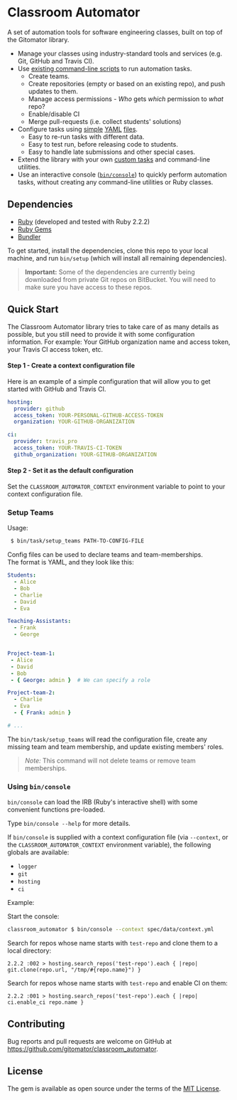 # Classroom Automator

A set of automation tools for software engineering classes, built on top of the Gitomator library.

 * Manage your classes using industry-standard tools and services (e.g. Git, GitHub and Travis CI).
 * Use [existing command-line scripts](bin/task) to run automation tasks.       
    * Create teams.
    * Create repositories (empty or based on an existing repo), and push updates to them.
    * Manage access permissions - _Who_ gets _which_ permission to _what_ repo?
    * Enable/disable CI
    * Merge pull-requests (i.e. collect students' solutions)
 * Configure tasks using [simple](spec/data/assignment.yml) [YAML](spec/data/teams.yml) [files](spec/data/context.yml).
    * Easy to re-run tasks with different data.
    * Easy to test run, before releasing code to students.
    * Easy to handle late submissions and other special cases.
 * Extend the library with your own [custom tasks](lib/classroom_automator/task) and command-line utilities.
 * Use an interactive console ([`bin/console`](bin/console)) to quickly perform automation tasks, without creating any command-line utilities or Ruby classes.


## Dependencies

 * [Ruby](https://www.ruby-lang.org/en/downloads/) (developed and tested with Ruby 2.2.2)
 * [Ruby Gems](https://rubygems.org/pages/download)
 * [Bundler](http://bundler.io/)

To get started, install the dependencies, clone this repo to your local machine, and run `bin/setup`
(which will install all remaining dependencies).

 > **Important:** Some of the dependencies are currently being downloaded from
 > private Git repos on BitBucket. You will need to make sure you have access
 > to these repos.


## Quick Start

The Classroom Automator library tries to take care of as many details as possible, 
but you still need to provide it with some configuration information. 
For example: Your GitHub organization name and access token, your Travis CI access token, etc.


#### Step 1 - Create a context configuration file

Here is an example of a simple configuration that will allow you to get started with GitHub and Travis CI.

```yaml
hosting:
  provider: github
  access_token: YOUR-PERSONAL-GITHUB-ACCESS-TOKEN
  organization: YOUR-GITHUB-ORGANIZATION

ci:
  provider: travis_pro
  access_token: YOUR-TRAVIS-CI-TOKEN
  github_organization: YOUR-GITHUB-ORGANIZATION
```

#### Step 2 - Set it as the default configuration

Set the `CLASSROOM_AUTOMATOR_CONTEXT` environment variable to point to your context configuration file.


### Setup Teams

Usage:

```sh
 $ bin/task/setup_teams PATH-TO-CONFIG-FILE
```

Config files can be used to declare teams and team-memberships.       
The format is YAML, and they look like this:

```yaml
Students:
  - Alice
  - Bob
  - Charlie
  - David
  - Eva

Teaching-Assistants:
  - Frank
  - George


Project-team-1:
 - Alice
 - David
 - Bob
 - { George: admin }  # We can specify a role

Project-team-2:
  - Charlie
  - Eva
  - { Frank: admin }

# ...
```

The `bin/task/setup_teams` will read the configuration file, create any missing team and team membership, and update existing members' roles.

 > _Note:_ This command will not delete teams or remove team memberships.



### Using `bin/console`

`bin/console` can load the IRB (Ruby's interactive shell) with some convenient functions pre-loaded.

Type `bin/console --help` for more details.

If `bin/console` is supplied with a context configuration file (via `--context`, or the `CLASSROOM_AUTOMATOR_CONTEXT` environment variable), the following globals are available:

 * `logger`
 * `git`
 * `hosting`
 * `ci`


Example:

Start the console:

```sh
classroom_automator $ bin/console --context spec/data/context.yml
```

Search for repos whose name starts with `test-repo` and clone them to a local directory:

```
2.2.2 :002 > hosting.search_repos('test-repo').each { |repo| git.clone(repo.url, "/tmp/#{repo.name}") }
```

Search for repos whose name starts with `test-repo` and enable CI on them:

```
2.2.2 :001 > hosting.search_repos('test-repo').each { |repo| ci.enable_ci repo.name }
```

## Contributing

Bug reports and pull requests are welcome on GitHub at https://github.com/gitomator/classroom_automator.


## License

The gem is available as open source under the terms of the [MIT License](http://opensource.org/licenses/MIT).